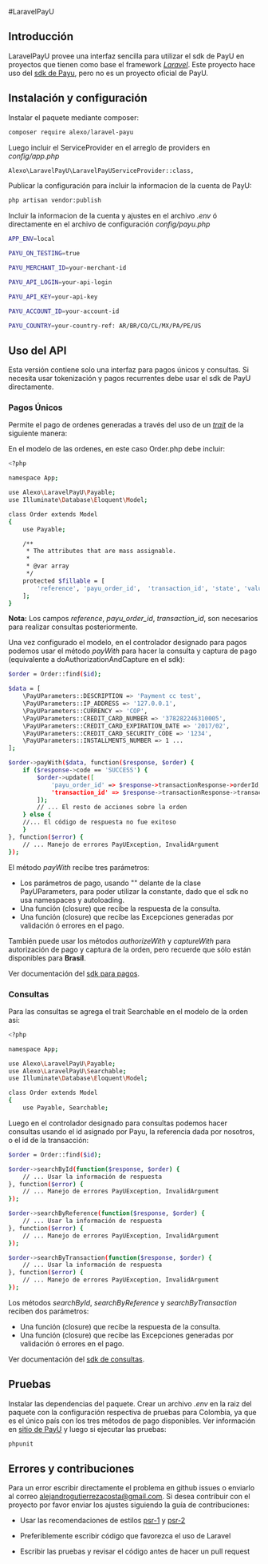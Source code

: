 #LaravelPayU

## Introducción
LaravelPayU provee una interfaz sencilla para utilizar el sdk de PayU en proyectos que tienen como base el framework [*Laravel*](https://laravel.com).
Este proyecto hace uso del [sdk de Payu](http://developers.payulatam.com/es/sdk/), pero no es un proyecto oficial de PayU.

## Instalación y configuración

Instalar el paquete mediante composer:

``` bash
composer require alexo/laravel-payu
```

Luego incluir el ServiceProvider en el arreglo de providers en *config/app.php*
``` bash
Alexo\LaravelPayU\LaravelPayUServiceProvider::class,
```

Publicar la configuración para incluir la informacion de la cuenta de PayU:
``` bash
php artisan vendor:publish 
```


Incluir la informacion de la cuenta y ajustes en el archivo *.env* ó directamente en
el archivo de configuración *config/payu.php*
``` bash
APP_ENV=local

PAYU_ON_TESTING=true

PAYU_MERCHANT_ID=your-merchant-id

PAYU_API_LOGIN=your-api-login

PAYU_API_KEY=your-api-key

PAYU_ACCOUNT_ID=your-account-id

PAYU_COUNTRY=your-country-ref: AR/BR/CO/CL/MX/PA/PE/US
```

## Uso del API

Esta versión contiene solo una interfaz para pagos únicos y consultas.
Si necesita usar tokenización y pagos recurrentes debe usar el sdk de PayU directamente.

### Pagos Únicos

Permite el pago de ordenes generadas a través del uso de un [*trait*](http://php.net/manual/en/language.oop5.traits.php) de la siguiente manera:

En el modelo de las ordenes, en este caso Order.php debe incluir:

``` bash
<?php

namespace App;

use Alexo\LaravelPayU\Payable;
use Illuminate\Database\Eloquent\Model;

class Order extends Model
{
    use Payable;

    /**
     * The attributes that are mass assignable.
     *
     * @var array
     */
    protected $fillable = [
        'reference', 'payu_order_id',  'transaction_id', 'state', 'value', 'user_id'
    ];
}

```

**Nota:** Los campos *reference*, *payu_order_id*, *transaction_id*, son necesarios para realizar
consultas posteriormente.

Una vez configurado el modelo, en el controlador designado para pagos podemos usar el método *payWith* para hacer la consulta y captura de pago (equivalente a doAuthorizationAndCapture en el sdk):

``` bash
$order = Order::find($id);

$data = [
    \PayUParameters::DESCRIPTION => 'Payment cc test',
    \PayUParameters::IP_ADDRESS => '127.0.0.1',
    \PayUParameters::CURRENCY => 'COP',
    \PayUParameters::CREDIT_CARD_NUMBER => '378282246310005',
    \PayUParameters::CREDIT_CARD_EXPIRATION_DATE => '2017/02',
    \PayUParameters::CREDIT_CARD_SECURITY_CODE => '1234',
    \PayUParameters::INSTALLMENTS_NUMBER => 1 ...
];

$order->payWith($data, function($response, $order) {
    if ($response->code == 'SUCCESS') {
        $order->update([
            'payu_order_id' => $response->transactionResponse->orderId,
            'transaction_id' => $response->transactionResponse->transactionId
        ]);
        // ... El resto de acciones sobre la orden
    } else {
    //... El código de respuesta no fue exitoso
    }
}, function($error) {
    // ... Manejo de errores PayUException, InvalidArgument
});

```

El método *payWith* recibe tres parámetros:

- Los parámetros de pago, usando "\" delante de la clase PayUParameters, para
poder utilizar la constante, dado que el sdk no usa namespaces y autoloading.
- Una función (closure) que recibe la respuesta de la consulta.
- Una función (closure) que recibe las Excepciones generadas por validación ó
errores en el pago.

También puede usar los métodos *authorizeWith* y *captureWith* para autorización de
pago y captura de la orden, pero recuerde que sólo están disponibles para **Brasíl**.

Ver documentación del [sdk para pagos](http://developers.payulatam.com/es/sdk/payments.html).

### Consultas

Para las consultas se agrega el trait Searchable en el modelo de la orden asi:

``` bash
<?php

namespace App;

use Alexo\LaravelPayU\Payable;
use Alexo\LaravelPayU\Searchable;
use Illuminate\Database\Eloquent\Model;

class Order extends Model
{
    use Payable, Searchable;

```

Luego en el controlador designado para consultas podemos hacer consultas usando el id asignado por Payu, la referencia dada por nosotros, o el id de la transacción:

``` bash
$order = Order::find($id);

$order->searchById(function($response, $order) {
    // ... Usar la información de respuesta
}, function($error) {
    // ... Manejo de errores PayUException, InvalidArgument
});

$order->searchByReference(function($response, $order) {
    // ... Usar la información de respuesta
}, function($error) {
    // ... Manejo de errores PayUException, InvalidArgument
});

$order->searchByTransaction(function($response, $order) {
    // ... Usar la información de respuesta
}, function($error) {
    // ... Manejo de errores PayUException, InvalidArgument
});

```

Los métodos *searchById*, *searchByReference* y *searchByTransaction* reciben dos parámetros:

- Una función (closure) que recibe la respuesta de la consulta.
- Una función (closure) que recibe las Excepciones generadas por validación ó errores en el pago.

Ver documentación del [sdk de consultas](http://developers.payulatam.com/es/sdk/queries.html).


## Pruebas
Instalar las dependencias del paquete.
Crear un archivo *.env* en la raiz del paquete con la configuración respectiva de pruebas para Colombia, ya que es el único país con los tres métodos de pago disponibles. Ver información en [sitio de PayU](http://developers.payulatam.com/es/sdk/sandbox.html) y luego si ejecutar las pruebas:

``` bash
phpunit
```

## Errores y contribuciones

Para un error escribir directamente el problema en github issues o enviarlo
al correo alejandrogutierrezacosta@gmail.com. Si desea contribuir con el proyecto por favor enviar los ajustes siguiendo la guía de contribuciones:

- Usar las recomendaciones de estilos [psr-1](http://www.php-fig.org/psr/psr-1/) y [psr-2](http://www.php-fig.org/psr/psr-2/)

- Preferiblemente escribir código que favorezca el uso de Laravel

- Escribir las pruebas y revisar el código antes de hacer un pull request


